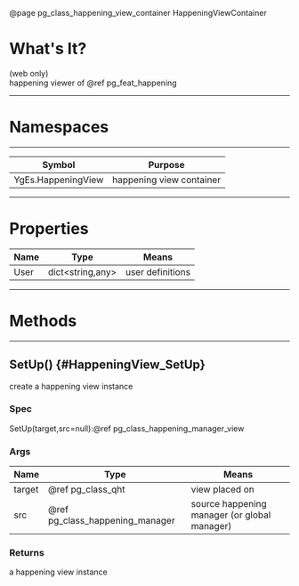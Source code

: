 ﻿@page pg_class_happening_view_container HappeningViewContainer

# What's It?

(web only)  
happening viewer of @ref pg_feat_happening

-----
# Namespaces

-----
| Symbol | Purpose |
|--------|---------|
| YgEs.HappeningView | happening view container |

-----
# Properties

| Name | Type | Means |
|------|------|-------|
| User | dict<string,any> | user definitions |

-----
# Methods

-----
## SetUp() {#HappeningView_SetUp}

create a happening view instance

### Spec

SetUp(target,src=null):@ref pg_class_happening_manager_view

### Args

| Name | Type | Means |
|------|------|-------|
| target | @ref pg_class_qht | view placed on |
| src | @ref pg_class_happening_manager | source happening manager (or global manager) |

### Returns

a happening view instance
